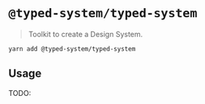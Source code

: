 # `@typed-system/typed-system`

> Toolkit to create a Design System.

`yarn add @typed-system/typed-system`

## Usage

TODO:
